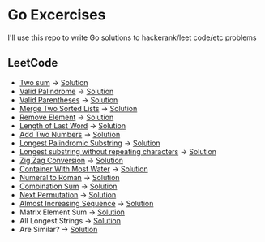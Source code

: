 # Go Excercises

I'll use this repo to write Go solutions to hackerank/leet code/etc problems

## LeetCode
* [Two sum](https://leetcode.com/problems/two-sum/) -> [Solution](two_number_sum.go)
* [Valid Palindrome](https://leetcode.com/problems/valid-palindrome/) -> [Solution](validate_palindrome.go)
* [Valid Parentheses](https://leetcode.com/problems/valid-parentheses/) -> [Solution](valid_parenthesis.go)
* [Merge Two Sorted Lists](https://leetcode.com/problems/merge-two-sorted-lists/) -> [Solution](merge_sorted_lists.go)
* [Remove Element](https://leetcode.com/problems/remove-element) -> [Solution](remove_element.go)
* [Length of Last Word](https://leetcode.com/problems/length-of-last-word/) -> [Solution](length_of_last_word.go)
* [Add Two Numbers](https://leetcode.com/problems/add-two-numbers/) -> [Solution](add_two_numbers.go)
* [Longest Palindromic Substring](https://leetcode.com/problems/longest-palindromic-substring/) -> [Solution](longest_palindromic_substring.go)
* [Longest substring without repeating characters](https://leetcode.com/problems/longest-substring-without-repeating-characters/submissions/) -> [Solution](longest_substring_without_repeating_characters.go)
* [Zig Zag Conversion](https://leetcode.com/problems/zigzag-conversion/) -> [Solution](zig_zag_conversion.go)
* [Container With Most Water](https://leetcode.com/problems/container-with-most-water/) -> [Solution](container_with_most_water.go)
* [Numeral to Roman](https://leetcode.com/problems/integer-to-roman/) -> [Solution](numeral_to_roman.go)
* [Combination Sum](https://leetcode.com/problems/combination-sum/) -> [Solution](combination_sum.go)
* [Next Permutation](https://leetcode.com/problems/next-permutation/) -> [Solution](next_permutation.go)
* [Almost Increasing Sequence](https://stackoverflow.com/questions/46445743/how-to-get-almost-increasing-sequence-of-integers/46446694) -> [Solution](almost_increasing_sequence.go)
* Matrix Element Sum -> [Solution](matrix_element_sum.go)
* All Longest Strings -> [Solution](all_longest_strings.go)
* Are Similar? -> [Solution](are_similar.go)
